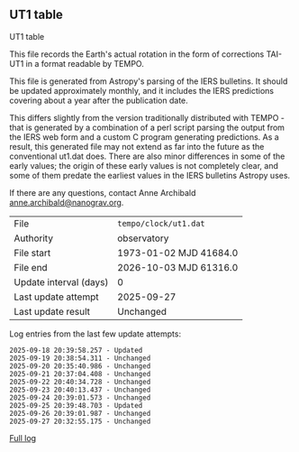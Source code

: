 
## UT1 table

UT1 table

This file records the Earth's actual rotation in the form of
corrections TAI-UT1 in a format readable by TEMPO.

This file is generated from Astropy's parsing of the IERS
bulletins. It should be updated approximately monthly, and it
includes the IERS predictions covering about a year after the
publication date.

This differs slightly from the version traditionally distributed
with TEMPO - that is generated by a combination of a perl script
parsing the output from the IERS web form and a custom C program
generating predictions. As a result, this generated file may not
extend as far into the future as the conventional ut1.dat does.
There are also minor differences in some of the early values; the
origin of these early values is not completely clear, and some of
them predate the earliest values in the IERS bulletins Astropy uses.

If there are any questions, contact Anne Archibald
<anne.archibald@nanograv.org>.

|     |     |
|:--- |:--- |
| File | `tempo/clock/ut1.dat` |
| Authority | observatory |
| File start | 1973-01-02 MJD 41684.0 |
| File end | 2026-10-03 MJD 61316.0 |
| Update interval (days) | 0 |
| Last update attempt | 2025-09-27 |
| Last update result | Unchanged |

Log entries from the last few update attempts:
```
2025-09-18 20:39:58.257 - Updated
2025-09-19 20:38:54.311 - Unchanged
2025-09-20 20:35:40.986 - Unchanged
2025-09-21 20:37:04.408 - Unchanged
2025-09-22 20:40:34.728 - Unchanged
2025-09-23 20:40:13.437 - Unchanged
2025-09-24 20:39:01.573 - Unchanged
2025-09-25 20:39:48.703 - Updated
2025-09-26 20:39:01.987 - Unchanged
2025-09-27 20:32:55.175 - Unchanged
```
[Full log](https://raw.githubusercontent.com/ipta/pulsar-clock-corrections/main/log/tempo/clock/ut1.dat.log)
